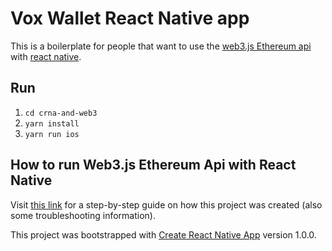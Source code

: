 # Vox Wallet React Native app


This is a boilerplate for people that want to use the [web3.js Ethereum api](https://github.com/ethereum/web3.js/) with [react native](https://facebook.github.io/react-native/).

## Run

1. `cd crna-and-web3`
2. `yarn install`
3. `yarn run ios`

## How to run Web3.js Ethereum Api with React Native

Visit [this link](https://gist.github.com/dougbacelar/29e60920d8fa1982535247563eb63766) for a step-by-step guide on how this project was created (also some troubleshooting information).

This project was bootstrapped with [Create React Native App](https://github.com/react-community/create-react-native-app) version 1.0.0.
